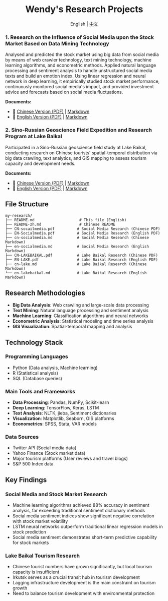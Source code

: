 <div align="center">

# Wendy's Research Projects

English | [中文](README-zh.md)

</div>

### 1. Research on the Influence of Social Media upon the Stock Market Based on Data Mining Technology

Analysed and predicted the stock market using big data from social media by means of web crawler technology, text mining technology, machine learning algorithms, and econometric methods. Applied natural language processing and sentiment analysis to handle unstructured social media texts and build an emotion index. Using linear regression and neural network in deep learning, it empirically studied stock market performance, continuously monitored social media's impact, and provided investment advice and forecasts based on social media fluctuations.

**Documents:**
- 📄 [Chinese Version (PDF)](CN-socailmedia.pdf) | [Markdown](cn-socialmedia.md)
- 📄 [English Version (PDF)](EN-Socialmedia.pdf) | [Markdown](en-socialmedia.md)

### 2. Sino-Russian Geoscience Field Expedition and Research Program at Lake Baikal

Participated in a Sino-Russian geoscience field study at Lake Baikal, conducting research on Chinese tourists' spatial-temporal distribution via big data crawling, text analytics, and GIS mapping to assess tourism capacity and development needs.

**Documents:**
- 📄 [Chinese Version (PDF)](CN-LAKEBAIKAL.pdf) | [Markdown](cn-lake.md)
- 📄 [English Version (PDF)](EN-LAKE.pdf) | [Markdown](en-lakebaikal.md)



## File Structure

```
my-research/
├── README.md                    # This file (English)
├── README-zh.md                 # Chinese README
├── CN-socailmedia.pdf          # Social Media Research (Chinese PDF)
├── EN-Socialmedia.pdf          # Social Media Research (English PDF)
├── cn-socialmedia.md           # Social Media Research (Chinese Markdown)
├── en-socialmedia.md           # Social Media Research (English Markdown)
├── CN-LAKEBAIKAL.pdf           # Lake Baikal Research (Chinese PDF)
├── EN-LAKE.pdf                 # Lake Baikal Research (English PDF)
├── cn-lake.md                  # Lake Baikal Research (Chinese Markdown)
└── en-lakebaikal.md            # Lake Baikal Research (English Markdown)
```

## Research Methodologies

- **Big Data Analysis**: Web crawling and large-scale data processing
- **Text Mining**: Natural language processing and sentiment analysis
- **Machine Learning**: Classification algorithms and neural networks
- **Econometric Analysis**: Statistical modeling and time series analysis
- **GIS Visualization**: Spatial-temporal mapping and analysis

## Technology Stack

### Programming Languages
- Python (Data analysis, Machine learning)
- R (Statistical analysis)
- SQL (Database queries)

### Main Tools and Frameworks
- **Data Processing**: Pandas, NumPy, Scikit-learn
- **Deep Learning**: TensorFlow, Keras, LSTM
- **Text Analysis**: NLTK, jieba, Sentiment dictionaries
- **Visualization**: Matplotlib, Seaborn, GIS platforms
- **Econometrics**: SPSS, Stata, VAR models

### Data Sources
- Twitter API (Social media data)
- Yahoo Finance (Stock market data)
- Major tourism platforms (User reviews and travel blogs)
- S&P 500 Index data

## Key Findings

### Social Media and Stock Market Research
- Machine learning algorithms achieved 88% accuracy in sentiment analysis, far exceeding traditional sentiment dictionary methods
- Social media sentiment indices show significant negative correlation with stock market volatility
- LSTM neural networks outperform traditional linear regression models in stock prediction
- Social media sentiment demonstrates short-term predictive capability for stock markets

### Lake Baikal Tourism Research
- Chinese tourist numbers have grown significantly, but local tourism capacity is insufficient
- Irkutsk serves as a crucial transit hub in tourism development
- Lagging infrastructure development is the main constraint on tourism growth
- Need to balance tourism development with environmental protection

